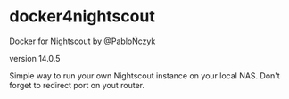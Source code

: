 # docker4nightscout
Docker for Nightscout by @PabloŃczyk

version 14.0.5

Simple way to run your own Nightscout instance on your local NAS. Don't forget to redirect port on yout router.

